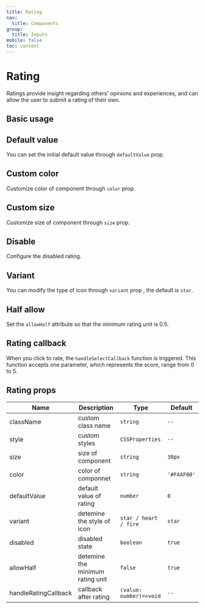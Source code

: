 ```yaml
---
title: Rating
nav:
  title: Components
group:
  title: Inputs
mobile: false
toc: content
---
```


# Rating

Ratings provide insight regarding others' opinions and experiences, and can allow the user to submit a rating of their own.

## Basic usage

<code src="./demos/index1.tsx"></code>

## Default value

You can set the initial default value through `defaultValue` prop.

<code src="./demos/index2.tsx"></code>

## Custom color

Customize color of component through `color` prop.

<code src="./demos/index3.tsx"></code>

## Custom size

Customize size of component through `size` prop.

<code src="./demos/index4.tsx"></code>

## Disable

Configure the disabled rating.

<code src="./demos/index5.tsx"></code>

## Variant

You can modify the type of icon through `variant` prop , the default is `star`.

<code src="./demos/index6.tsx"></code>

## Half allow

Set the `allowHalf` attribute so that the minimum rating unit is 0.5.

<code src="./demos/index7.tsx"></code>

## Rating callback

When you click to rate, the `handleSelectCallback` function is triggered. This function accepts one parameter, which represents the score, range from 0 to 5.

<code src="./demos/index8.tsx"></code>

## Rating props

| Name                 | Description                      | Type                    | Default     |
| -------------------- | -------------------------------- | ----------------------- | ----------- |
| className            | custom class name                | `string`                | `--`        |
| style                | custom styles                    | `CSSProperties`         | `--`        |
| size                 | size of component                | `string`                | `30px`      |
| color                | color of componnet               | `string`                | `'#FAAF00'` |
| defaultValue         | default value of rating          | `number`                | `0`         |
| variant              | detemine the style of icon       | `star / heart / fire`   | `star`      |
| disabled             | disabled state                   | `boolean`               | `true`      |
| allowHalf            | detemine the minimum rating unit | `false`                 | `true`      |
| handleRatingCallback | callback after rating            | `(value: number)=>void` | `--`        |
